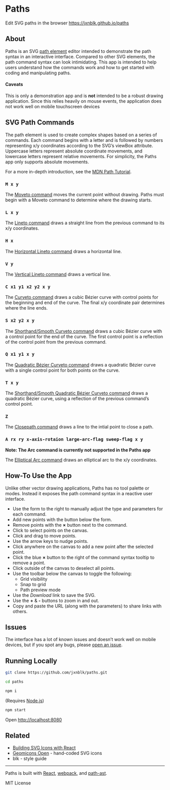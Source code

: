 # Paths

Edit SVG paths in the browser https://jxnblk.github.io/paths

## About

Paths is an SVG [path element](https://developer.mozilla.org/en-US/docs/Web/SVG/Element/path)
editor intended to demonstrate the path syntax in an interactive interface.
Compared to other SVG elements, the path command syntax can look intimidating.
This app is intended to help users understand how the commands work and how to get started with coding and manipulating paths.

#### Caveats

This is only a demonstration app and is **not** intended to be a robust drawing application.
Since this relies heavily on mouse events, the application does not work well on mobile touchscreen devices

## SVG Path Commands

The path element is used to create complex shapes based on a series of commands.
Each command begins with a letter and is followed by numbers representing x/y coordinates according to the SVG’s viewBox attribute. Uppercase letters represent absolute coordinate movements, and lowercase letters represent relative movements.
For simplicity, the Paths app only supports absolute movements.

For a more in-depth introduction, see the [MDN Path Tutorial](https://developer.mozilla.org/en-US/docs/Web/SVG/Tutorial/Paths).

### `M x y`

The [Moveto command](http://www.w3.org/TR/SVG/paths.html#PathDataMovetoCommands)
moves the current point without drawing.
Paths must begin with a Moveto command to determine where the drawing starts.

### `L x y`

The [Lineto command](http://www.w3.org/TR/SVG/paths.html#PathDataLinetoCommands)
draws a straight line from the previous command to its x/y coordinates.

### `H x`

The [Horizontal Lineto command](http://www.w3.org/TR/SVG/paths.html#PathDataLinetoCommands)
draws a horizontal line.

### `V y`

The [Vertical Lineto command](http://www.w3.org/TR/SVG/paths.html#PathDataLinetoCommands)
draws a vertical line.

### `C x1 y1 x2 y2 x y`

The [Curveto command](http://www.w3.org/TR/SVG/paths.html#PathDataCubicBezierCommands)
draws a cubic Bézier curve with control points for the beginning and end of the curve.
The final x/y coordinate pair determines where the line ends.

### `S x2 y2 x y`

The [Shorthand/Smooth Curveto command](http://www.w3.org/TR/SVG/paths.html#PathDataCubicBezierCommands)
draws a cubic Bézier curve with a control point for the end of the curve.
The first control point is a reflection of the control point from the previous command.

### `Q x1 y1 x y`

The [Quadratic Bézier Curveto command](http://www.w3.org/TR/SVG/paths.html#PathDataQuadraticBezierCommands)
draws a quadratic Bézier curve with a single control point for both points on the curve.

### `T x y`

The [Shorthand/Smooth Quadratic Bézier Curveto command](http://www.w3.org/TR/SVG/paths.html#PathDataQuadraticBezierCommands)
draws a quadratic Bézier curve, using a reflection of the previous command’s control point.

### `Z`

The [Closepath command](http://www.w3.org/TR/SVG/paths.html#PathDataClosePathCommand)
draws a line to the intial point to close a path.

### `A rx ry x-axis-rotaion large-arc-flag sweep-flag x y`

**Note: The Arc command is currently not supported in the Paths app**

The [Elliptical Arc command](http://www.w3.org/TR/SVG/paths.html#PathDataEllipticalArcCommands)
draws an elliptical arc to the x/y coordinates.


## How-To Use the App

Unlike other vector drawing applications, Paths has no tool palette or modes.
Instead it exposes the path command syntax in a reactive user interface.

- Use the form to the right to manually adjust the type and parameters for each command.
- Add new points with the button below the form.
- Remove points with the **×** button next to the command.
- Click to select points on the canvas.
- Click and drag to move points.
- Use the arrow keys to nudge points.
- Click anywhere on the canvas to add a new point after the selected point.
- Click the blue **×** button to the right of the command syntax tooltip to remove a point.
- Click outside of the canvas to deselect all points.
- Use the toolbar below the canvas to toggle the following:
  - Grid visibility
  - Snap to grid
  - Path preview mode
- Use the *Download* link to save the SVG.
- Use the **+** & **-** buttons to zoom in and out.
- Copy and paste the URL (along with the parameters) to share links with others.

## Issues

The interface has a lot of known issues and doesn’t work well on mobile devices,
but if you spot any bugs, please
[open an issue](https://github.com/jxnblk/paths/issues).

## Running Locally

```bash
git clone https://github.com/jxnblk/paths.git
```

```bash
cd paths
```

```bash
npm i
```

(Requires [Node.js](https://nodejs.org/))

```bash
npm start
```

Open <http://localhost:8080>


## Related

- [Building SVG Icons with React](http://jxnblk.com/react-icons/)
- [Geomicons Open](http://geomicons.com) - hand-coded SVG icons
- blk - style guide

---

Paths is built with
[React](https://facebook.github.io/react/),
[webpack](http://webpack.github.io/),
and [path-ast](https://github.com/jxnblk/path-ast).

MIT License

